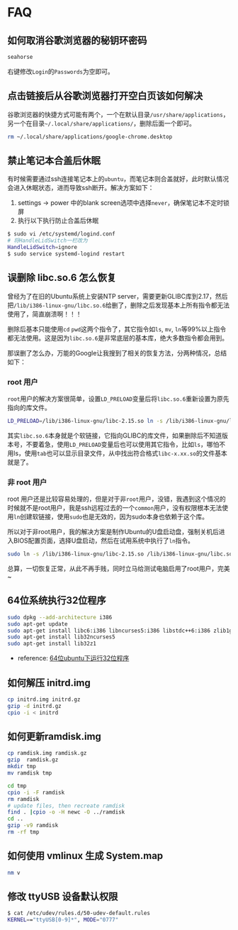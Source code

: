 # FAQ

<!-- toc -->

## 如何取消谷歌浏览器的秘钥环密码

``` bash
seahorse
```

右键修改`Login`的`Passwords`为空即可。

## 点击链接后从谷歌浏览器打开空白页该如何解决

谷歌浏览器的快捷方式可能有两个，一个在默认目录`/usr/share/applications`，另一个在目录`~/.local/share/applications/`，删除后面一个即可。

``` bash
rm ~/.local/share/applications/google-chrome.desktop
```

## 禁止笔记本合盖后休眠

有时候需要通过ssh连接笔记本上的`ubuntu`，而笔记本则合盖就好，此时默认情况会进入休眠状态，进而导致ssh断开。解决方案如下：

1. settings -> power 中的blank screen选项中选择`never`，确保笔记本不定时锁屏
2. 执行以下执行防止合盖后休眠

``` bash
$ sudo vi /etc/systemd/logind.conf
# 将HandleLidSwitch一栏改为
HandleLidSwitch=ignore
$ sudo service systemd-logind restart
```

## 误删除 libc.so.6 怎么恢复

曾经为了在旧的Ubuntu系统上安装NTP server，需要更新GLIBC库到2.17，然后把`/lib/i386-linux-gnu/libc.so.6`给删了，删除之后发现基本上所有指令都无法使用了，简直崩溃啊！！！

删除后基本只能使用`cd` `pwd`这两个指令了，其它指令如`ls`, `mv`, `ln`等99%以上指令都无法使用。这是因为`libc.so.6`是非常底层的基本库，绝大多数指令都会用到。

那误删了怎么办，万能的Google让我搜到了相关的恢复方法，分两种情况，总结如下：

### root 用户

`root`用户的解决方案很简单，设置`LD_PRELOAD`变量后将`libc.so.6`重新设置为原先指向的库文件。

```bash
LD_PRELOAD=/lib/i386-linux-gnu/libc-2.15.so ln -s /lib/i386-linux-gnu/libc-2.15.so /lib/i386-linux-gnu/libc.so.6
```

其实`libc.so.6`本身就是个软链接，它指向GLIBC的库文件，如果删除后不知道版本号，不要着急，使用`LD_PRELOAD`变量后也可以使用其它指令，比如`ls`，哪怕不用ls，使用`tab`也可以显示目录文件，从中找出符合格式`libc-x.xx.so`的文件基本就是了。

### 非 root 用户

root 用户还是比较容易处理的，但是对于非`root`用户，没错，我遇到这个情况的时候就不是root用户，我是ssh远程过去的一个`common`用户，没有权限根本无法使用`ln`创建软链接，使用`sudo`也是无效的，因为sudo本身也依赖于这个库。

所以对于非root用户，我的解决方案是制作Ubuntu的U盘启动盘，强制关机后进入BIOS配置页面，选择U盘启动，然后在试用系统中执行了`ln`指令。

```bash
sudo ln -s /lib/i386-linux-gnu/libc-2.15.so /lib/i386-linux-gnu/libc.so.6
```

总算，一切恢复正常，从此不再手贱，同时立马给测试电脑启用了root用户，完美~

## 64位系统执行32位程序

```bash
sudo dpkg --add-architecture i386
sudo apt-get update
sudo apt-get install libc6:i386 libncurses5:i386 libstdc++6:i386 zlib1g:i386
sudo apt-get install lib32ncurses5
sudo apt-get install lib32z1
```

- reference: [64位ubuntu下运行32位程序](https://blog.csdn.net/u013112749/article/details/89921308)

## 如何解压 initrd.img

```bash
cp initrd.img initrd.gz
gzip -d initrd.gz
cpio -i < initrd
```

## 如何更新ramdisk.img

```bash
cp ramdisk.img ramdisk.gz
gzip  ramdisk.gz
mkdir tmp
mv ramdisk tmp

cd tmp
cpio -i -F ramdisk
rm ramdisk
# update files, then recreate ramdisk
find . |cpio -o -H newc -O ../ramdisk
cd ..
gzip -v9 ramdisk
rm -rf tmp
```

## 如何使用 vmlinux 生成 System.map

```bash
nm v
```

## 修改 ttyUSB 设备默认权限

```bash
$ cat /etc/udev/rules.d/50-udev-default.rules
KERNEL=="ttyUSB[0-9]*", MODE="0777"
```
